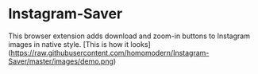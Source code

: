 # Instagram-Saver
This browser extension adds download and zoom-in buttons to Instagram images  in native style. 
[This is how it looks] (https://raw.githubusercontent.com/homomodern/Instagram-Saver/master/images/demo.png)
